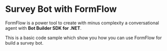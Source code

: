 # Survey Bot with FormFlow

FormFlow is a power tool to create with minus complexity a conversational agent with **Bot Builder SDK for .NET**.

This is a basic code sample which show you how you can use FormFlow for build a survey bot.

